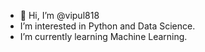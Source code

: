 - 👋 Hi, I’m @vipul818
- I’m interested in Python and Data Science.
- I’m currently learning Machine Learning.

<!---
vipul818/vipul818 is a ✨ special ✨ repository because its `README.md` (this file) appears on your GitHub profile.
--->

